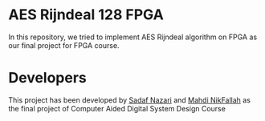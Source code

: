 # AES Rijndeal 128 FPGA

In this repository, we tried to implement AES Rijndeal algorithm on FPGA as our final project for FPGA course.

# Developers

This project has been developed by <a href="https://github.com/sadafnazari97">Sadaf Nazari</a> and <a href="https://github.com/MahdiNikfallah">Mahdi NikFallah</a> as the final project of Computer Aided Digital System Design Course

